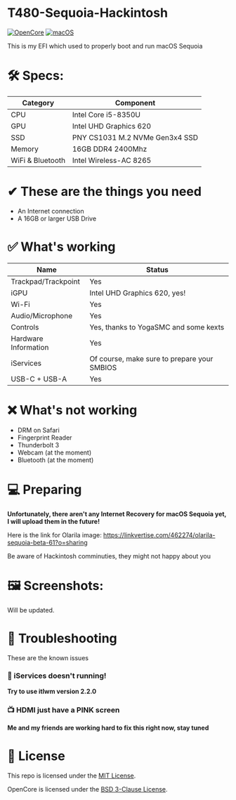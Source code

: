  # T480-Sequoia-Hackintosh
[![OpenCore](https://img.shields.io/badge/OpenCore-1.0.1-blue)](https://github.com/acidanthera/OpenCorePkg)
[![macOS](https://img.shields.io/badge/macOS-Sequoia-brightgreen.svg)](https://developer.apple.com/documentation/macos-release-notes/macos-15-release-notes)

This is my EFI which used to properly boot and run macOS Sequoia

# 🛠 Specs:

| Category         | Component                            |
| -----------------| ------------------------------------ |
| CPU              | Intel Core i5-8350U                  |
| GPU              | Intel UHD Graphics 620               |
| SSD              | PNY CS1031 M.2 NVMe Gen3x4 SSD       |
| Memory           | 16GB DDR4 2400Mhz                    |
| WiFi & Bluetooth | Intel Wireless-AC 8265               |

# ✔ These are the things you need
- An Internet connection
- A 16GB or larger USB Drive


# ✅ What's working
| Name             | Status                               |
| -----------------| ------------------------------------ |
| Trackpad/Trackpoint    | Yes                            |
| iGPU                   | Intel UHD Graphics 620, yes!   |
| Wi-Fi                  | Yes
| Audio/Microphone                  | Yes                            |
| Controls | Yes, thanks to YogaSMC and some kexts               |
| Hardware Information   | Yes |
| iServices | Of course, make sure to prepare your SMBIOS |
| USB-C + USB-A | Yes |


# ❌ What's not working
- DRM on Safari
- Fingerprint Reader
- Thunderbolt 3
- Webcam (at the moment)
- Bluetooth (at the moment)

# 💻 Preparing
**Unfortunately, there aren't any Internet Recovery for macOS Sequoia yet, I will upload them in the future!**

Here is the link for Olarila image: https://linkvertise.com/462274/olarila-sequoia-beta-61?o=sharing

Be aware of Hackintosh comminuties, they might not happy about you

# 🖼️ Screenshots:
Will be updated.

# 🧰 Troubleshooting
These are the known issues

### 💬 iServices doesn't running!
**Try to use itlwm version 2.2.0**

### 📺 HDMI just have a **PINK** screen
**Me and my friends are working hard to fix this right now, stay tuned**

# 📜 License
This repo is licensed under the [MIT License](https://github.com/qt2409xde/T480-Sequoia-Hackintosh/blob/main/LICENSE).

OpenCore is licensed under the [BSD 3-Clause License](https://github.com/acidanthera/OpenCorePkg/blob/master/LICENSE.txt).

